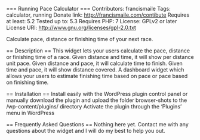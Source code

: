 === Running Pace Calculator ===
Contributors: francismaile
Tags: calculator, running
Donate link: http://francismaile.com/contibute
Requires at least: 5.2
Tested up to: 5.3
Requires PHP: 7
License: GPLv2 or later
License URI: http://www.gnu.org/licenses/gpl-2.0.txt

Calculate pace, distance or finishing time of your next race.

== Description ==
This widget lets your users calculate the pace, distance or finishing time of a
race. Given distance and time, it will show per distance unit pace. Given
distance and pace, it will calculate time to finish. Given time and pace, it
will show distance covered.  A dashboard widget which allows your users to
estimate finishing time based on pace or pace based on finishing time.

== Installation ==
Install easily with the WordPress plugin control panel or manually download the plugin and upload the folder browser-shots to the /wp-content/plugins/ directory
Activate the plugin through the ‘Plugins’ menu in WordPress

== Frequently Asked Questions ==
Nothing here yet. Contact me with any questions about the widget and I will do my best to help you out.
